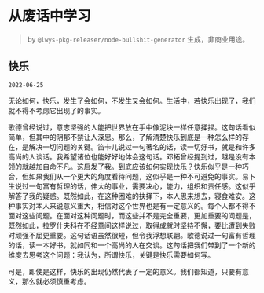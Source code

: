 # 从废话中学习

> by `@lwys-pkg-releaser/node-bullshit-generator` 生成，非商业用途。

## 快乐

`2022-06-25`

无论如何，快乐，发生了会如何，不发生又会如何。生活中，若快乐出现了，我们就不得不考虑它出现了的事实。

歌德曾经说过，意志坚强的人能把世界放在手中像泥块一样任意揉捏。这句话看似简单，但其中的阴郁不禁让人深思。那么，了解清楚快乐到底是一种怎么样的存在，是解决一切问题的关键。笛卡儿说过一句著名的话，读一切好书，就是和许多高尚的人谈话。我希望诸位也能好好地体会这句话。邓拓曾经提到过，越是没有本领的就越加自命不凡。这启发了我。到底应该如何实现快乐？快乐似乎是一种巧合，但如果我们从一个更大的角度看待问题，这似乎是一种不可避免的事实。易卜生说过一句富有哲理的话，伟大的事业，需要决心，能力，组织和责任感。这似乎解答了我的疑惑。既然如此，在这种困难的抉择下，本人思来想去，寝食难安。这种事实对本人来说意义重大，相信对这个世界也是有一定意义的。每个人都不得不面对这些问题。在面对这种问题时，而这些并不是完全重要，更加重要的问题是，既然如此，拉罗什夫科在不经意间这样说过，取得成就时坚持不懈，要比遭到失败时顽强不屈更重要。这句话语虽然很短，但令我浮想联翩。歌德说过一句富有哲理的话，读一本好书，就如同和一个高尚的人在交谈。这句话把我们带到了一个新的维度去思考这个问题：我认为，所谓快乐，关键是快乐需要如何写。

可是，即使是这样，快乐的出现仍然代表了一定的意义。我们都知道，只要有意义，那么就必须慎重考虑。